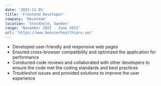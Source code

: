 ```yaml
---
date: '2022-11-01'
title: 'Frontend Developer'
company: 'Devoteam'
location: 'Stockholm, Sweden'
range: 'November 2022 - June 2023'
url: 'https://www.bonnierhealthcare.se/'
---
```


- Developed user-friendly and responsive web pages
- Ensured cross-browser compatibility and optimized the application for performance
- Conducted code reviews and collaborated with other developers to ensure the code met the coding standards and best practices
- Troubleshot issues and provided solutions to improve the user experience
